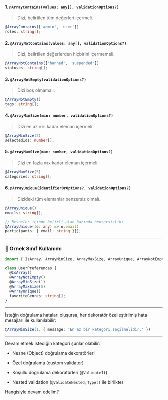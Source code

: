
#### 1. `@ArrayContains(values: any[], validationOptions?)`

> Dizi, belirtilen tüm değerleri içermeli.

```ts
@ArrayContains(['admin', 'user'])
roles: string[];
```

#### 2. `@ArrayNotContains(values: any[], validationOptions?)`

> Dizi, belirtilen değerlerden hiçbirini içermemeli.

```ts
@ArrayNotContains(['banned', 'suspended'])
statuses: string[];
```

#### 3. `@ArrayNotEmpty(validationOptions?)`

> Dizi boş olmamalı.

```ts
@ArrayNotEmpty()
tags: string[];
```

#### 4. `@ArrayMinSize(min: number, validationOptions?)`

> Dizi en az `min` kadar eleman içermeli.

```ts
@ArrayMinSize(2)
selectedIds: number[];
```

#### 5. `@ArrayMaxSize(max: number, validationOptions?)`

> Dizi en fazla `max` kadar eleman içermeli.

```ts
@ArrayMaxSize(5)
categories: string[];
```

#### 6. `@ArrayUnique(identifierOrOptions?, validationOptions?)`

> Dizideki tüm elemanlar benzersiz olmalı.

```ts
@ArrayUnique()
emails: string[];

// Nesneler içinde belirli alan bazında benzersizlik:
@ArrayUnique((o: any) => o.email)
participants: { email: string }[];
```

---

### 🧪 Örnek Sınıf Kullanımı

```ts
import { IsArray, ArrayMinSize, ArrayMaxSize, ArrayUnique, ArrayNotEmpty } from 'class-validator';

class UserPreferences {
  @IsArray()
  @ArrayNotEmpty()
  @ArrayMinSize(1)
  @ArrayMaxSize(5)
  @ArrayUnique()
  favoriteGenres: string[];
}
```

---

İsteğin doğrulama hataları oluşursa, her dekoratör özelleştirilmiş hata mesajları ile kullanılabilir:

```ts
@ArrayMinSize(1, { message: 'En az bir kategori seçilmelidir.' })
```

---

Devam etmek istediğin kategori şunlar olabilir:

- Nesne (Object) doğrulama dekoratörleri
    
- Özel doğrulama (custom validator)
    
- Koşullu doğrulama dekoratörleri (`@ValidateIf`)
    
- Nested validation (`@ValidateNested`, `Type()` ile birlikte)
    

Hangisiyle devam edelim?